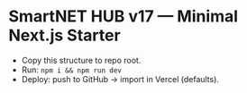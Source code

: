 # SmartNET HUB v17 — Minimal Next.js Starter
- Copy this structure to repo root.
- Run: `npm i && npm run dev`
- Deploy: push to GitHub → import in Vercel (defaults).
